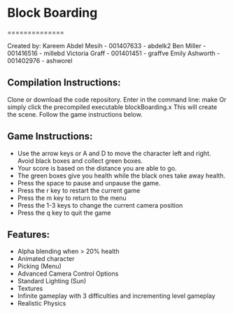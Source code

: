 # Block Boarding
==============

Created by:
	Kareem Abdel Mesih - 001407633 - abdelk2
	Ben Miller - 001416516 - millebd
	Victoria Graff - 001401451 - graffve
	Emily Ashworth - 001402976 - ashworel

## Compilation Instructions:

Clone or download the code repository. Enter in the command line: make
Or simply click the precompiled executable blockBoarding.x
This will create the scene. Follow the game instructions below.

## Game Instructions:

- Use the arrow keys or A and D to move the character left and right. Avoid black boxes and collect green boxes. 
- Your score is based on the distance you are able to go.
- The green boxes give you health while the black ones take away health.
- Press the space to pause and unpause the game.
- Press the r key to restart the current game
- Press the m key to return to the menu
- Press the 1-3 keys to change the current camera position
- Press the q key to quit the game

## Features:

* Alpha blending when > 20% health 	
* Animated character		
* Picking (Menu)		
* Advanced Camera Control Options	
* Standard Lighting (Sun)		
* Textures 				
* Infinite gameplay with 3 difficulties	and incrementing level gameplay
* Realistic Physics		

